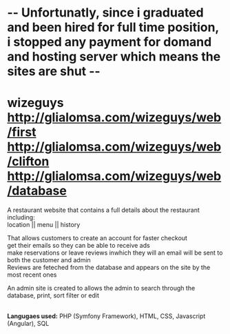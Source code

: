 <b> -- Unfortunatly, since i graduated and been hired for full time position, i stopped any payment for domand and hosting server  which means the sites are shut -- </b>
 =========
 
wizeguys http://glialomsa.com/wizeguys/web/first
http://glialomsa.com/wizeguys/web/clifton
http://glialomsa.com/wizeguys/web/database
========
A restaurant website that contains a full details about the restaurant including:
<br>location || menu || history
<br>

That allows customers to create an account for faster checkout<br>
get their emails so they can be able to receive ads<br>
make reservations or leave reviews inwhich they will an email will be sent to both the customer and admin
<br>Reviews are feteched from the database and appears on the site by the most recent ones


An admin site is created to allows the admin to search through the database, print, sort filter or edit


 

<br><b>Langugaes used:</b> PHP (Symfony Framework), HTML, CSS, Javascript (Angular), SQL
